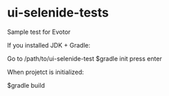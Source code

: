 # ui-selenide-tests
Sample test for Evotor

If you installed JDK + Gradle:

Go to /path/to/ui-selenide-test
$gradle init
press enter

When projetct is initialized:

$gradle build
